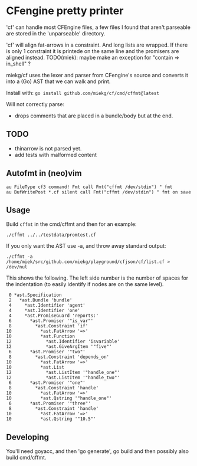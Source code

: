 # CFengine pretty printer

'cf' can handle most CFEngine files, a few files I found that aren't parseable are stored in the
'unparseable' directory.

'cf' will align fat-arrows in a constraint. And long lists are wrapped. If there is only 1
constraint it is printede on the same line and the promisers are aligned instead.
TODO(miek): maybe make an exception for "contain => in_shell" ?

miekg/cf uses the lexer and parser from CFengine's source and converts it into a (Go) AST that we
can walk and print.

Install with: `go install github.com/miekg/cf/cmd/cffmt@latest`

Will not correctly parse:

- drops comments that are placed in a bundle/body but at the end.

## TODO

- thinarrow is not parsed yet.
- add tests with malformed content

## Autofmt in (neo)vim

~~~
au FileType cf3 command! Fmt call Fmt("cffmt /dev/stdin") " fmt
au BufWritePost *.cf silent call Fmt("cffmt /dev/stdin") " fmt on save
~~~

## Usage

Build `cffmt` in the cmd/cffmt and then for an example:

    ./cffmt ../../testdata/promtest.cf

If you only want the AST use -a, and throw away standard output:

    ./cffmt -a /home/miek/src/github.com/miekg/playground/cfjson/cf/list.cf > /dev/nul

This shows the following. The left side number is the number of spaces for the indentation (to
easily identify if nodes are on the same level).

~~~
 0 *ast.Specification
 2   *ast.Bundle 'bundle'
 4     *ast.Identifier 'agent'
 4     *ast.Identifier 'one'
 4     *ast.PromiseGuard 'reports:'
 6       *ast.Promiser '"is_var"'
 8         *ast.Constraint 'if'
10           *ast.FatArrow '=>'
10           *ast.Function
12             *ast.Identifier 'isvariable'
12             *ast.GiveArgItem '"five"'
 6       *ast.Promiser '"two"'
 8         *ast.Constraint 'depends_on'
10           *ast.FatArrow '=>'
10           *ast.List
12             *ast.ListItem '"handle_one"'
12             *ast.ListItem '"handle_two"'
 6       *ast.Promiser '"one"'
 8         *ast.Constraint 'handle'
10           *ast.FatArrow '=>'
10           *ast.Qstring '"handle_one"'
 6       *ast.Promiser '"three"'
 8         *ast.Constraint 'handle'
10           *ast.FatArrow '=>'
10           *ast.Qstring '"10.5"'
~~~

## Developing

You'll need goyacc, and then 'go generate', go build and then possibly also build cmd/cffmt.
